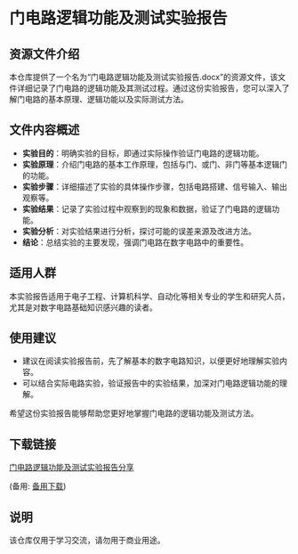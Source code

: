 # 门电路逻辑功能及测试实验报告

## 资源文件介绍

本仓库提供了一个名为“门电路逻辑功能及测试实验报告.docx”的资源文件，该文件详细记录了门电路的逻辑功能及其测试过程。通过这份实验报告，您可以深入了解门电路的基本原理、逻辑功能以及实际测试方法。

## 文件内容概述

- **实验目的**：明确实验的目标，即通过实际操作验证门电路的逻辑功能。
- **实验原理**：介绍门电路的基本工作原理，包括与门、或门、非门等基本逻辑门的功能。
- **实验步骤**：详细描述了实验的具体操作步骤，包括电路搭建、信号输入、输出观察等。
- **实验结果**：记录了实验过程中观察到的现象和数据，验证了门电路的逻辑功能。
- **实验分析**：对实验结果进行分析，探讨可能的误差来源及改进方法。
- **结论**：总结实验的主要发现，强调门电路在数字电路中的重要性。

## 适用人群

本实验报告适用于电子工程、计算机科学、自动化等相关专业的学生和研究人员，尤其是对数字电路基础知识感兴趣的读者。

## 使用建议

- 建议在阅读实验报告前，先了解基本的数字电路知识，以便更好地理解实验内容。
- 可以结合实际电路实验，验证报告中的实验结果，加深对门电路逻辑功能的理解。

希望这份实验报告能够帮助您更好地掌握门电路的逻辑功能及测试方法。

## 下载链接
[门电路逻辑功能及测试实验报告分享](https://pan.quark.cn/s/e27e36e177da) 

(备用: [备用下载](https://pan.baidu.com/s/1USWU2sBUQul1D72f6fiJog?pwd=1234))

## 说明

该仓库仅用于学习交流，请勿用于商业用途。
